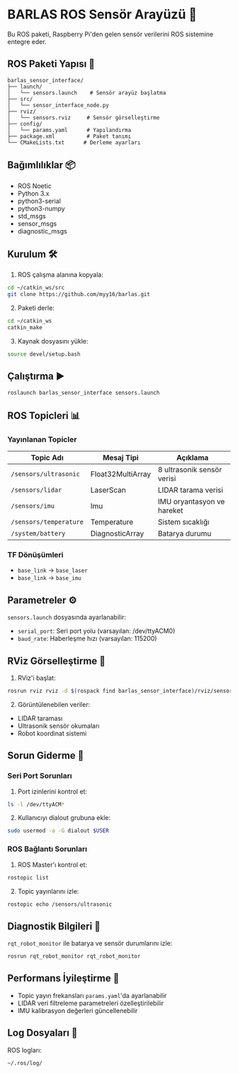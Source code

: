 # BARLAS ROS Sensör Arayüzü 🤖

Bu ROS paketi, Raspberry Pi'den gelen sensör verilerini ROS sistemine entegre eder.

## ROS Paketi Yapısı 📂

```
barlas_sensor_interface/
├── launch/
│   └── sensors.launch    # Sensör arayüz başlatma
├── src/
│   └── sensor_interface_node.py
├── rviz/
│   └── sensors.rviz     # Sensör görselleştirme
├── config/
│   └── params.yaml      # Yapılandırma
├── package.xml          # Paket tanımı
└── CMakeLists.txt      # Derleme ayarları
```

## Bağımlılıklar 📦

- ROS Noetic
- Python 3.x
- python3-serial
- python3-numpy
- std_msgs
- sensor_msgs
- diagnostic_msgs

## Kurulum 🛠️

1. ROS çalışma alanına kopyala:
```bash
cd ~/catkin_ws/src
git clone https://github.com/myy16/barlas.git
```

2. Paketi derle:
```bash
cd ~/catkin_ws
catkin_make
```

3. Kaynak dosyasını yükle:
```bash
source devel/setup.bash
```

## Çalıştırma ▶️

```bash
roslaunch barlas_sensor_interface sensors.launch
```

## ROS Topicleri 📊

### Yayınlanan Topicler

| Topic Adı | Mesaj Tipi | Açıklama |
|-----------|------------|-----------|
| `/sensors/ultrasonic` | Float32MultiArray | 8 ultrasonik sensör verisi |
| `/sensors/lidar` | LaserScan | LIDAR tarama verisi |
| `/sensors/imu` | Imu | IMU oryantasyon ve hareket |
| `/sensors/temperature` | Temperature | Sistem sıcaklığı |
| `/system/battery` | DiagnosticArray | Batarya durumu |

### TF Dönüşümleri

- `base_link` → `base_laser`
- `base_link` → `base_imu`

## Parametreler ⚙️

`sensors.launch` dosyasında ayarlanabilir:

- `serial_port`: Seri port yolu (varsayılan: /dev/ttyACM0)
- `baud_rate`: Haberleşme hızı (varsayılan: 115200)

## RViz Görselleştirme 🎯

1. RViz'i başlat:
```bash
rosrun rviz rviz -d $(rospack find barlas_sensor_interface)/rviz/sensors.rviz
```

2. Görüntülenebilen veriler:
- LIDAR taraması
- Ultrasonik sensör okumaları
- Robot koordinat sistemi

## Sorun Giderme 🔧

### Seri Port Sorunları

1. Port izinlerini kontrol et:
```bash
ls -l /dev/ttyACM*
```

2. Kullanıcıyı dialout grubuna ekle:
```bash
sudo usermod -a -G dialout $USER
```

### ROS Bağlantı Sorunları

1. ROS Master'ı kontrol et:
```bash
rostopic list
```

2. Topic yayınlarını izle:
```bash
rostopic echo /sensors/ultrasonic
```

## Diagnostik Bilgileri 🏥

`rqt_robot_monitor` ile batarya ve sensör durumlarını izle:

```bash
rosrun rqt_robot_monitor rqt_robot_monitor
```

## Performans İyileştirme 🚀

- Topic yayın frekansları `params.yaml`'da ayarlanabilir
- LIDAR veri filtreleme parametreleri özelleştirilebilir
- IMU kalibrasyon değerleri güncellenebilir

## Log Dosyaları 📝

ROS logları:
```bash
~/.ros/log/
```
